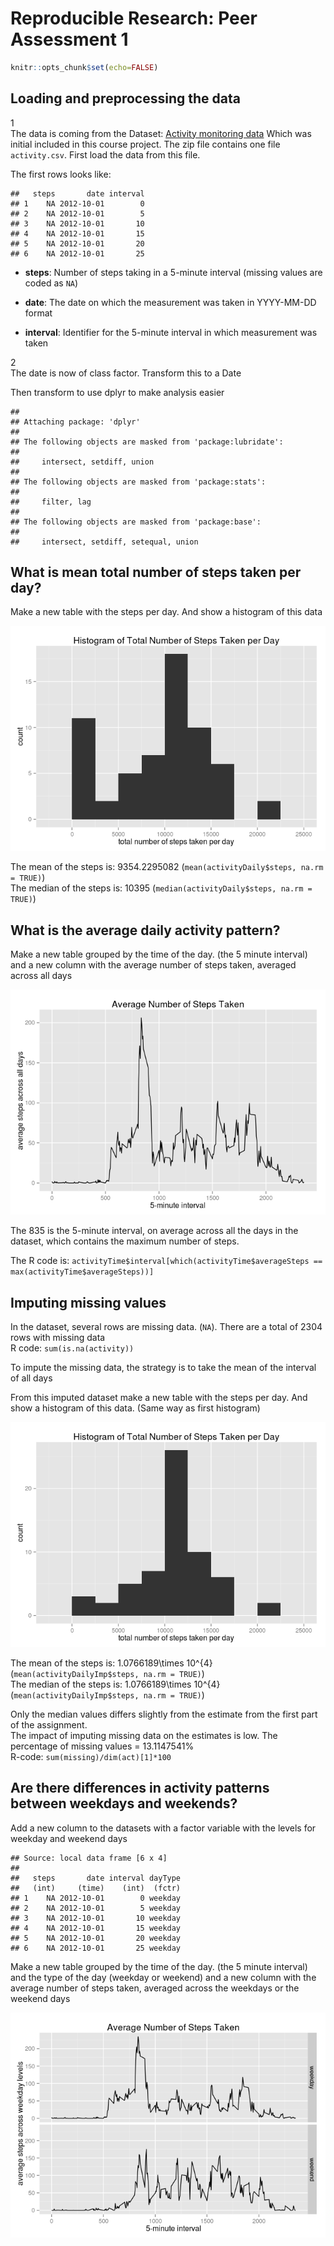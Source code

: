 # Reproducible Research: Peer Assessment 1


```r
knitr::opts_chunk$set(echo=FALSE)
```

## Loading and preprocessing the data
1  
The data is coming from the Dataset: [Activity monitoring data](https://d396qusza40orc.cloudfront.net/repdata%2Fdata%2Factivity.zip)
Which was initial included in this course project.
The zip file contains one file  `activity.csv`. First load the data from this 
file.



The first rows looks like:

```
##   steps       date interval
## 1    NA 2012-10-01        0
## 2    NA 2012-10-01        5
## 3    NA 2012-10-01       10
## 4    NA 2012-10-01       15
## 5    NA 2012-10-01       20
## 6    NA 2012-10-01       25
```

* **steps**: Number of steps taking in a 5-minute interval (missing
    values are coded as `NA`)

* **date**: The date on which the measurement was taken in YYYY-MM-DD
    format

* **interval**: Identifier for the 5-minute interval in which
    measurement was taken

2  
The date is now of class factor. Transform this to a Date



Then transform to use dplyr to make analysis easier


```
## 
## Attaching package: 'dplyr'
## 
## The following objects are masked from 'package:lubridate':
## 
##     intersect, setdiff, union
## 
## The following objects are masked from 'package:stats':
## 
##     filter, lag
## 
## The following objects are masked from 'package:base':
## 
##     intersect, setdiff, setequal, union
```

## What is mean total number of steps taken per day?

Make a new table with the steps per day.
And show a histogram of this data

![](PA1_template_files/figure-html/unnamed-chunk-6-1.png) 

The mean of the steps is: 9354.2295082  (`mean(activityDaily$steps, na.rm = TRUE)`)  
The median of the steps is: 10395 (`median(activityDaily$steps, na.rm = TRUE)`)  


## What is the average daily activity pattern?

Make a new table grouped by the time of the day. (the 5 minute interval) 
and a new column with the average number of steps taken, averaged across all days

![](PA1_template_files/figure-html/unnamed-chunk-7-1.png) 

The 835
is the 5-minute interval, on average across all the days in the dataset, which contains the maximum number of steps.  

The R code is: 
`activityTime$interval[which(activityTime$averageSteps == max(activityTime$averageSteps))]`

## Imputing missing values

In the dataset, several rows are missing data. (`NA`). 
There are a total of 2304 rows with missing data  
R code: `sum(is.na(activity))`

To impute the missing data, the strategy is to take the mean of the interval of all days



From this imputed dataset make a new table with the steps per day. 
And show a histogram of this data. (Same way as first histogram)

![](PA1_template_files/figure-html/unnamed-chunk-9-1.png) 

The mean of the steps is: 1.0766189\times 10^{4}  (`mean(activityDailyImp$steps, na.rm = TRUE)`)  
The median of the steps is: 1.0766189\times 10^{4}  (`mean(activityDailyImp$steps, na.rm = TRUE)`)  

Only the median values differs slightly from the estimate from the first part of the assignment.  
The impact of imputing missing data on the estimates is low. 
The percentage of missing values = 13.1147541%  
R-code: `sum(missing)/dim(act)[1]*100`


## Are there differences in activity patterns between weekdays and weekends?

Add a new column to the datasets with a factor variable with the levels for weekday and weekend days


```
## Source: local data frame [6 x 4]
## 
##   steps       date interval dayType
##   (int)     (time)    (int)  (fctr)
## 1    NA 2012-10-01        0 weekday
## 2    NA 2012-10-01        5 weekday
## 3    NA 2012-10-01       10 weekday
## 4    NA 2012-10-01       15 weekday
## 5    NA 2012-10-01       20 weekday
## 6    NA 2012-10-01       25 weekday
```

Make a new table grouped by the time of the day. (the 5 minute interval) and the type of the day (weekday or weekend)
and a new column with the average number of steps taken, averaged across the weekdays or the weekend days

![](PA1_template_files/figure-html/unnamed-chunk-11-1.png) 
